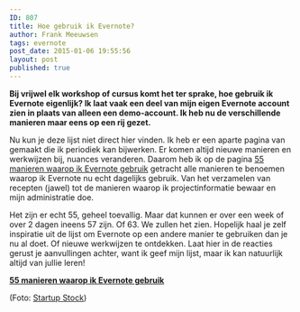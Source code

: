 ```yaml
---
ID: 807
title: Hoe gebruik ik Evernote?
author: Frank Meeuwsen
tags: evernote
post_date: 2015-01-06 19:55:56
layout: post
published: true
---
```

<strong>Bij vrijwel elk workshop of cursus komt het ter sprake, hoe gebruik ik Evernote eigenlijk? Ik laat vaak een deel van mijn eigen Evernote account zien in plaats van alleen een demo-account. Ik heb nu de verschillende manieren maar eens op een rij gezet.</strong>

<!--more-->

Nu kun je deze lijst niet direct hier vinden. Ik heb er een aparte pagina van gemaakt die ik periodiek kan bijwerken. Er komen altijd nieuwe manieren en werkwijzen bij, nuances veranderen. Daarom heb ik op de pagina <a href="http://allesonthouden.nl/55-manieren-waarop-ik-evernote-gebruik/">55 manieren waarop ik Evernote gebruik</a> getracht alle manieren te benoemen waarop ik Evernote nu echt dagelijks gebruik. Van het verzamelen van recepten (jawel) tot de manieren waarop ik projectinformatie bewaar en mijn administratie doe.

Het zijn er echt 55, geheel toevallig. Maar dat kunnen er over een week of over 2 dagen ineens 57 zijn. Of 63. We zullen het zien. Hopelijk haal je zelf inspiratie uit de lijst om Evernote op een andere manier te gebruiken dan je nu al doet. Of nieuwe werkwijzen te ontdekken. Laat hier in de reacties gerust je aanvullingen achter, want ik geef mijn lijst, maar ik kan natuurlijk altijd van jullie leren!

<strong><a href="http://allesonthouden.nl/55-manieren-waarop-ik-evernote-gebruik/">55 manieren waarop ik Evernote gebruik</a></strong>

(Foto: <a href="http://startupstockphotos.com/">Startup Stock</a>)
